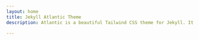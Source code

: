 ```yaml
---
layout: home
title: Jekyll Atlantic Theme
description: Atlantic is a beautiful Tailwind CSS theme for Jekyll. It shows best practices for using Tailwind with Jekyll.

---
```

